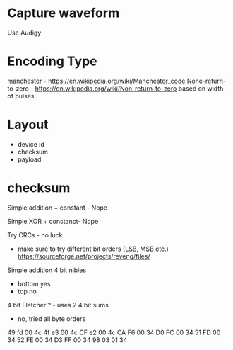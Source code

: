 # Capture waveform

Use Audigy

# Encoding Type

manchester - https://en.wikipedia.org/wiki/Manchester_code
None-return-to-zero - https://en.wikipedia.org/wiki/Non-return-to-zero
based on width of pulses 

# Layout

* device id
* checksum
* payload

# checksum

Simple addition + constant - Nope

Simple XOR + constanct- Nope

Try CRCs - no luck
  - make sure to try different bit orders (LSB, MSB etc.)
  https://sourceforge.net/projects/reveng/files/

Simple addition 4 bit nibles
 - bottom yes
 - top no

4 bit Fletcher ? - uses 2 4 bit sums
 - no, tried all byte orders

49 fd 00 4c
4f e3 00 4c
CF e2 00 4c
CA F6 00 34
D0 FC 00 34
51 FD 00 34
52 FE 00 34
D3 FF 00 34
98 03 01 34
